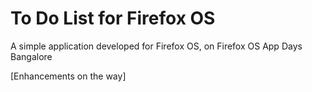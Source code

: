 # To Do List for Firefox OS

A simple application developed for Firefox OS, on Firefox OS App Days Bangalore

[Enhancements on the way]